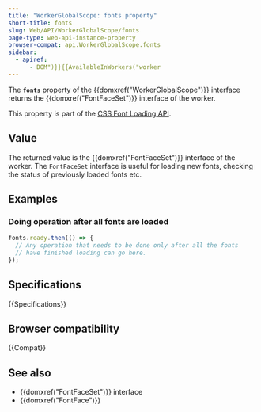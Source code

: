 ```yaml
---
title: "WorkerGlobalScope: fonts property"
short-title: fonts
slug: Web/API/WorkerGlobalScope/fonts
page-type: web-api-instance-property
browser-compat: api.WorkerGlobalScope.fonts
sidebar:
  - apiref:
      - DOM")}}{{AvailableInWorkers("worker
---
```


The **`fonts`** property of the {{domxref("WorkerGlobalScope")}} interface returns the {{domxref("FontFaceSet")}} interface of the worker.

This property is part of the [CSS Font Loading API](/en-US/docs/Web/API/CSS_Font_Loading_API).

## Value

The returned value is the {{domxref("FontFaceSet")}} interface of the worker.
The `FontFaceSet` interface is useful for loading new fonts, checking the status of previously loaded fonts etc.

## Examples

### Doing operation after all fonts are loaded

```js
fonts.ready.then(() => {
  // Any operation that needs to be done only after all the fonts
  // have finished loading can go here.
});
```

## Specifications

{{Specifications}}

## Browser compatibility

{{Compat}}

## See also

- {{domxref("FontFaceSet")}} interface
- {{domxref("FontFace")}}
